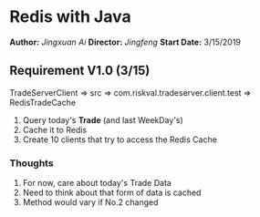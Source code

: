 # Redis with Java

**Author:** *Jingxuan Ai*
**Director:** *Jingfeng*
**Start Date:** 3/15/2019

## Requirement V1.0 (3/15)

TradeServerClient => src => com.riskval.tradeserver.client.test => RedisTradeCache

1. Query today's **Trade** (and last WeekDay's)
2. Cache it to Redis
3. Create 10 clients that try to access the Redis Cache

### Thoughts

1. For now, care about today's Trade Data
2. Need to think about that form of data is cached
3. Method would vary if No.2 changed